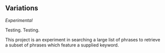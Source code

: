 Variations
---
*Experimental*

Testing. Testing.

This project is an experiment in searching a large list of phrases to retrieve a subset of phrases which feature a supplied keyword. 
